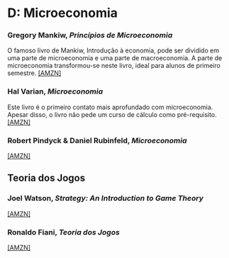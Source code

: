 # D:	Microeconomia

### Gregory Mankiw, *Princípios de Microeconomia*

O famoso livro de Mankiw, Introdução à economia, pode ser dividido em uma parte de microeconomia e uma parte de macroeconomia. A parte de microeconomia transformou-se neste livro, ideal para alunos de primeiro semestre. [[AMZN]](https://www.amazon.com.br/Princ%C3%ADpios-microeconomia-Gregory-Mankiw/dp/8522111898/)

### Hal Varian, *Microeconomia*

Este livro é o primeiro contato mais aprofundado com microeconomia. Apesar disso, o livro não pede um curso de cálculo como pré-requisito. [[AMZN]](https://www.amazon.com.br/Microeconomia-Hal-Varian/dp/8535230181/)

### Robert Pindyck & Daniel Rubinfeld, *Microeconomia*

[[AMZN]](https://www.amazon.com.br/Microeconomia-Robert-S-Pindyck/dp/8543000289/)



## Teoria dos Jogos

### Joel Watson, *Strategy: An Introduction to Game Theory*

[[AMZN]](https://www.amazon.com.br/Strategy-Introduction-Theory-Joel-Watson/dp/0393918386/)

### Ronaldo Fiani, *Teoria dos Jogos*

[[AMZN]](https://www.amazon.com.br/Teoria-dos-Jogos-Ronaldo-Fiani/dp/8535276653)
